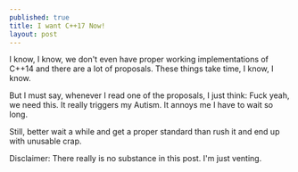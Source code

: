 ```yaml
---
published: true
title: I want C++17 Now!
layout: post
---
```

I know, I know, we don't even have proper working implementations of C++14 and there are a lot of proposals. These things take time, I know, I know.

But I must say, whenever I read one of the proposals, I just think: Fuck yeah, we need this. It really triggers my Autism. It annoys me I have to wait so long.

Still, better wait a while and get a proper standard than rush it and end up with unusable crap.

Disclaimer: There really is no substance in this post. I'm just venting.